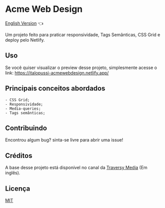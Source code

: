 # Acme Web Design

<a href="https://github.com/ItaloPussi/WebProjects/tree/master/acmeWebDesign/readme.md"> English Version</a> 👈

Um projeto feito para praticar responsividade, Tags Semânticas, CSS Grid e deploy pelo Netlify.

## Uso
Se você quiser visualizar o preview desse projeto, simplesmente acesse o link:
<a href="https://italopussi-acmewebdesign.netlify.app/" target="_blank">https://italopussi-acmewebdesign.netlify.app/</a>

## Principais conceitos abordados
	- CSS Grid;
    - Responsividade;
    - Media-queries;
    - Tags semânticas;

## Contribuindo
Encontrou algum bug? sinta-se livre para abrir uma issue!

## Créditos
A base desse projeto está disponível no canal da <a href="https://www.youtube.com/watch?v=Wm6CUkswsNw" target="_blank">Traversy Media</a> (Em inglês).

## Licença
[MIT](https://choosealicense.com/licenses/mit/)
